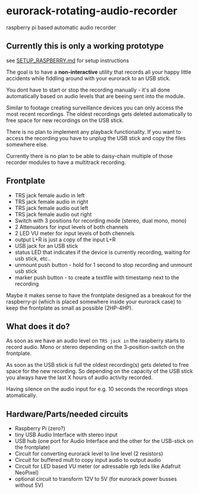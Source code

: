 # eurorack-rotating-audio-recorder
raspberry pi based automatic audio recorder


## Currently this is only a working prototype

see [SETUP_RASPBERRY.md](https://github.com/othmar52/eurorack-rotating-audio-recorder/tree/main/SETUP_RASPBERRY.md) for setup instructions  

The goal is to have a **non-interactive** utility that records all your happy little accidents while fiddling around with your eurorack to an USB stick.  

You dont have to start or stop the recording manually - it's all done automatically based on audio levels that are beeing sent into the module.  

Similar to footage creating surveillance devices you can only access the most recent recordings. The oldest recordings gets deleted automatically to free space for new recordings on the USB stick.  

There is no plan to implement any playback functionality. If you want to access the recording you have to unplug the USB stick and copy the files somewhere else.

Currently there is no plan to be able to daisy-chain multiple of those recorder modules to have a multitrack recording.  


## Frontplate

 - TRS jack female audio in left
 - TRS jack female audio in right
 - TRS jack female audio out left
 - TRS jack female audio out right
 - Switch with 3 positions for recording mode (stereo, dual mono, mono)
 - 2 Attenuators for input levels of both channels
 - 2 LED VU meter for input levels of both chennels
 - output L+R is just a copy of the input L+R
 - USB jack for an USB stick
 - status LED that indicates if the device is currently recording, waiting for usb stick, etc..
 - unmount push button - hold for 1 second to stop recording and unmount usb stick
 - marker push button - to create a textfile with timestamp next to the recording

Maybe it makes sense to have the frontplate designed as a breakout for the raspberry-pi (which is placed somewhere inside your eurorack case) to keep the frontplate as small as possible (2HP-4HP).

## What does it do?

As soon as we have an audio level on `TRS jack in` the raspberry starts to record audio. Mono or stereo depending on the 3-position-switch on the frontplate.  

As soon as the USB stick is full the oldest recording(s) gets deleted to free space for the new recording. So depending on the capacity of the USB stick you always have the last X hours of audio activity recorded.  

Having silence on the audio input for e.g. 10 seconds the recordings stops atomatically.  

## Hardware/Parts/needed circuits

 - Raspberry Pi (zero?)
 - tiny USB Audio Interface with stereo input
 - USB hub (one port for Audio Interface and the other for the USB-stick on the frontplate)
 - Circuit for converting eurorack level to line level (2 resistors)
 - Circuit for buffered mult to copy input audio to output audio
 - Circuit for LED based VU meter (or adressable rgb leds like Adafruit NeoPixel)
 - optional circuit to transform 12V to 5V (for eurorack power busses without 5V)








